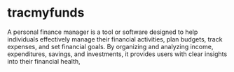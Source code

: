 # tracmyfunds
A personal finance manager is a tool or software designed to help individuals effectively manage their financial activities, plan budgets, track expenses, and set financial goals. By organizing and analyzing income, expenditures, savings, and investments, it provides users with clear insights into their financial health, 
